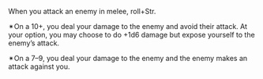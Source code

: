 When you attack an enemy in melee, roll+Str. 

✴On a 10+, you deal your damage to the enemy and avoid their attack. At your option, you may choose to do +1d6 damage but expose yourself to the enemy’s attack. 

✴On a 7–9, you deal your damage to the enemy and the enemy makes an attack against you.